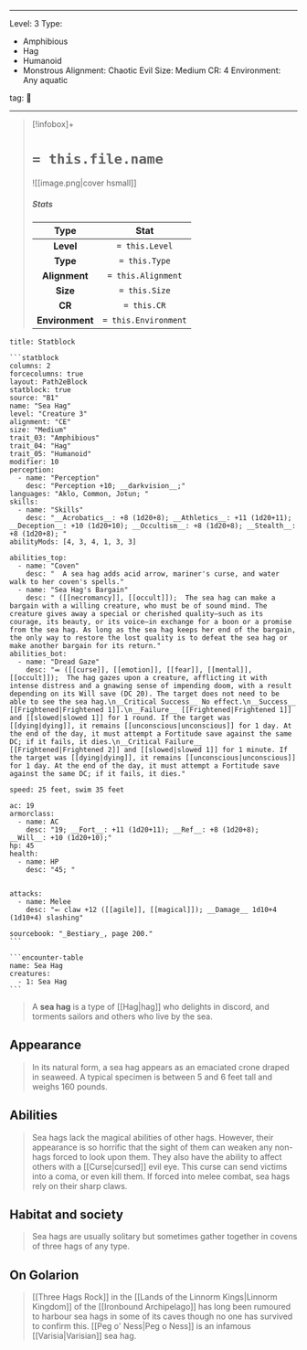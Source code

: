
---


Level: 3
Type:
- Amphibious
- Hag
- Humanoid
- Monstrous
Alignment: Chaotic Evil
Size: Medium
CR: 4
Environment: Any aquatic


tag: 👹

---

> [!infobox]+
> #  `= this.file.name`
> ![[image.png|cover hsmall]]
> ##### Stats
> Type | Stat |
> :---:|:---:|
> **Level** | `= this.Level` |
> **Type** | `= this.Type` |
> **Alignment** | `= this.Alignment` |
> **Size** | `= this.Size` |
> **CR** | `= this.CR` |
> **Environment** | `= this.Environment` |




````ad-info
title: Statblock

```statblock
columns: 2
forcecolumns: true
layout: Path2eBlock
statblock: true
source: "B1"
name: "Sea Hag"
level: "Creature 3"
alignment: "CE"
size: "Medium"
trait_03: "Amphibious"
trait_04: "Hag"
trait_05: "Humanoid"
modifier: 10
perception:
  - name: "Perception"
    desc: "Perception +10; __darkvision__;"
languages: "Aklo, Common, Jotun; "
skills:
  - name: "Skills"
    desc: "__Acrobatics__: +8 (1d20+8); __Athletics__: +11 (1d20+11); __Deception__: +10 (1d20+10); __Occultism__: +8 (1d20+8); __Stealth__: +8 (1d20+8); "
abilityMods: [4, 3, 4, 1, 3, 3]

abilities_top:
  - name: "Coven"
    desc: "  A sea hag adds acid arrow, mariner's curse, and water walk to her coven's spells."
  - name: "Sea Hag's Bargain"
    desc: " ([[necromancy]], [[occult]]);  The sea hag can make a bargain with a willing creature, who must be of sound mind. The creature gives away a special or cherished quality—such as its courage, its beauty, or its voice—in exchange for a boon or a promise from the sea hag. As long as the sea hag keeps her end of the bargain, the only way to restore the lost quality is to defeat the sea hag or make another bargain for its return."
abilities_bot:
  - name: "Dread Gaze"
    desc: "⬺ ([[curse]], [[emotion]], [[fear]], [[mental]], [[occult]]);  The hag gazes upon a creature, afflicting it with intense distress and a gnawing sense of impending doom, with a result depending on its Will save (DC 20). The target does not need to be able to see the sea hag.\n__Critical Success__ No effect.\n__Success__ [[Frightened|Frightened 1]].\n__Failure__ [[Frightened|Frightened 1]] and [[slowed|slowed 1]] for 1 round. If the target was [[dying|dying]], it remains [[unconscious|unconscious]] for 1 day. At the end of the day, it must attempt a Fortitude save against the same DC; if it fails, it dies.\n__Critical Failure__ [[Frightened|Frightened 2]] and [[slowed|slowed 1]] for 1 minute. If the target was [[dying|dying]], it remains [[unconscious|unconscious]] for 1 day. At the end of the day, it must attempt a Fortitude save against the same DC; if it fails, it dies."

speed: 25 feet, swim 35 feet

ac: 19
armorclass:
  - name: AC
    desc: "19; __Fort__: +11 (1d20+11); __Ref__: +8 (1d20+8); __Will__: +10 (1d20+10);"
hp: 45
health:
  - name: HP
    desc: "45; "


attacks:
  - name: Melee
    desc: "⬻ claw +12 ([[agile]], [[magical]]); __Damage__ 1d10+4 (1d10+4) slashing"

sourcebook: "_Bestiary_, page 200."
```

```encounter-table
name: Sea Hag
creatures:
  - 1: Sea Hag
```

````



> A **sea hag** is a type of [[Hag|hag]] who delights in discord, and torments sailors and others who live by the sea.



## Appearance

> In its natural form, a sea hag appears as an emaciated crone draped in seaweed. A typical specimen is between 5 and 6 feet tall and weighs 160 pounds.


## Abilities

> Sea hags lack the magical abilities of other hags. However, their appearance is so horrific that the sight of them can weaken any non-hags forced to look upon them.
> They also have the ability to affect others with a [[Curse|cursed]] evil eye. This curse can send victims into a coma, or even kill them.
> If forced into melee combat, sea hags rely on their sharp claws.


## Habitat and society

> Sea hags are usually solitary but sometimes gather together in covens of three hags of any type.


## On Golarion

> [[Three Hags Rock]] in the [[Lands of the Linnorm Kings|Linnorm Kingdom]] of the [[Ironbound Archipelago]] has long been rumoured to harbour sea hags in some of its caves though no one has survived to confirm this.
> [[Peg o' Ness|Peg o Ness]] is an infamous [[Varisia|Varisian]] sea hag.










